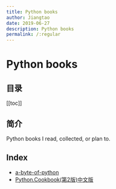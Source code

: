 ```yaml
---
title: Python books
author: Jiangtao
date: 2019-06-27
description: Python books
permalink: /:regular
---
```


<!--# 简介
Python books-->

# Python books

## 目录

[[toc]]

## 简介

Python books I read, collected, or plan to.

## Index

- [a-byte-of-python](https://static.hujiangtao.cn/book/python/a-byte-of-python.pdf)
- [Python.Cookbook(第2版)中文版](https://static.hujiangtao.cn/book/python/Python.Cookbook(%E7%AC%AC2%E7%89%88)%E4%B8%AD%E6%96%87%E7%89%88.pdf)
